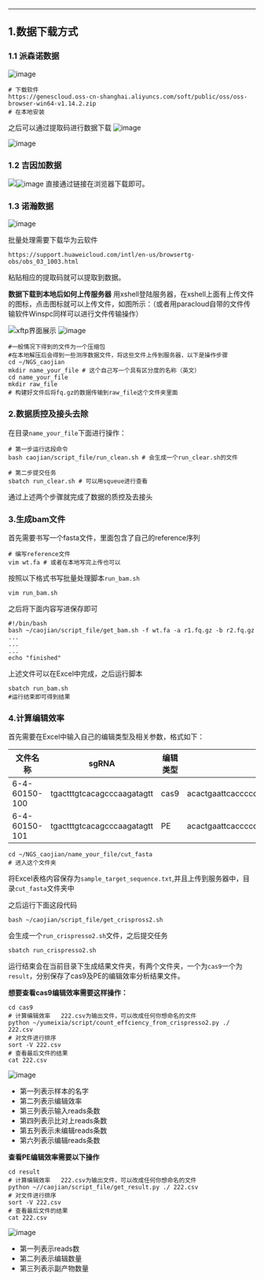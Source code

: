 
----------
## 1.数据下载方式
### 1.1 派森诺数据
![image](https://github.com/Raymundo-cj/the-biology-test/assets/64938817/629f5396-8623-42f0-b6fb-3fd4b656017f)

```
# 下载软件
https://genescloud.oss-cn-shanghai.aliyuncs.com/soft/public/oss/oss-browser-win64-v1.14.2.zip
# 在本地安装
```
之后可以通过提取码进行数据下载
![image](https://github.com/Raymundo-cj/the-biology-test/assets/64938817/8693841c-903f-4fa6-ad0e-1b95220a8e1e)


![image](https://github.com/Raymundo-cj/the-biology-test/assets/64938817/d39a8099-9b88-4e68-961c-aaf4272aeec4)

### 1.2 吉因加数据

![](./images/1718612768515.png)![image](https://github.com/Raymundo-cj/the-biology-test/assets/64938817/3fc32d8e-8949-461a-b71c-d07769f5474e)
直接通过链接在浏览器下载即可。

### 1.3 诺瀚数据
![image](https://github.com/Raymundo-cj/the-biology-test/assets/64938817/ce1938e5-f996-497a-9ff6-b0cdc9062a51)

批量处理需要下载华为云软件

```
https://support.huaweicloud.com/intl/en-us/browsertg-obs/obs_03_1003.html
```
粘贴相应的提取码就可以提取到数据。

**数据下载到本地后如何上传服务器**
用xshell登陆服务器，在xshell上面有上传文件的图标，点击图标就可以上传文件，如图所示：（或者用paracloud自带的文件传输软件Winspc同样可以进行文件传输操作）

![xftp界面展示](./images/1718623756537.png)
![image](https://github.com/Raymundo-cj/the-biology-test/assets/64938817/9fc86273-f216-4fe1-8684-95fb56ccab7d)

```
#一般情况下得到的文件为一个压缩包
#在本地解压后会得到一些测序数据文件，将这些文件上传到服务器，以下是操作步骤
cd ~/NGS_caojian
mkdir name_your_file # 这个自己写一个具有区分度的名称（英文）
cd name_your_file
mkdir raw_file
# 构建好文件后将fq.gz的数据传输到raw_file这个文件夹里面
```

### 2.数据质控及接头去除

在目录`name_your_file`下面进行操作：

```
# 第一步运行这段命令
bash caojian/script_file/run_clean.sh # 会生成一个run_clear.sh的文件

# 第二步提交任务
sbatch run_clear.sh # 可以用squeue进行查看
```
通过上述两个步骤就完成了数据的质控及去接头

### 3.生成bam文件
首先需要书写一个fasta文件，里面包含了自己的reference序列

```
# 编写reference文件
vim wt.fa # 或者在本地写完上传也可以

```
按照以下格式书写批量处理脚本`run_bam.sh`
```
vim run_bam.sh
```
之后将下面内容写进保存即可
```
#!/bin/bash
bash ~/caojian/script_file/get_bam.sh -f wt.fa -a r1.fq.gz -b r2.fq.gz
...
...
...
echo "finished"
```
上述文件可以在Excel中完成，之后运行脚本

```
sbatch run_bam.sh
#运行结束即可得到结果
```
### 4.计算编辑效率

首先需要在Excel中输入自己的编辑类型及相关参数，格式如下：

| 文件名称      | sgRNA                      | 编辑类型 | 参考序列                                                                                                                          | 预期序列    |
| ------------- | -------------------------- | -------- | --------------------------------------------------------------------------------------------------------------------------------- | ----------- |
| 6-4-60150-100 | tgactttgtcacagcccaagatagtt | cas9     | acactgaattcacccccactgaaaaagatgagtatgcctgccgtgtgaaccatgtgactttgtcacagcccaagatagttaagtggggtaagtcttacattcttttgtaagctgctgaaagttgtgtat |             |
| 6-4-60150-101 | tgactttgtcacagcccaagatagtt | PE       | acactgaattcacccccactgaaaaagatgagtatgcctgccgtgtgaaccatgtgactttgtcacagcccaagatagttaagtggggtaagtcttacattcttttgtaagctgctgaaagttgtgtat | aaaaaaaaaaa |
```
cd ~/NGS_caojian/name_your_file/cut_fasta 
# 进入这个文件夹
```
将Excel表格内容保存为`sample_target_sequence.txt`,并且上传到服务器中，目录`cut_fasta`文件夹中

之后运行下面这段代码
```
bash ~/caojian/script_file/get_crispross2.sh
```
会生成一个`run_crispresso2.sh`文件，之后提交任务
```
sbatch run_crispresso2.sh
```
运行结束会在当前目录下生成结果文件夹，有两个文件夹，一个为`cas9`一个为`result`，分别保存了cas9及PE的编辑效率分析结果文件。

**想要查看cas9编辑效率需要这样操作：**
```
cd cas9
# 计算编辑效率   222.csv为输出文件，可以改成任何你想命名的文件
python ~/yumeixia/script/count_effciency_from_crispresso2.py ./ 222.csv
# 对文件进行排序
sort -V 222.csv
# 查看最后文件的结果
cat 222.csv
```
![image](https://github.com/Raymundo-cj/the-biology-test/assets/64938817/9abbd8c6-6b4b-4608-9479-6fca4ab5ab1c)


* 第一列表示样本的名字
* 第二列表示编辑效率
* 第三列表示输入reads条数
* 第四列表示比对上reads条数
* 第五列表示未编辑reads条数
* 第六列表示编辑reads条数

**查看PE编辑效率需要以下操作**


```
cd result
# 计算编辑效率   222.csv为输出文件，可以改成任何你想命名的文件
python ~//caojian/script_file/get_result.py ./ 222.csv
# 对文件进行排序
sort -V 222.csv
# 查看最后文件的结果
cat 222.csv
```
![image](https://github.com/Raymundo-cj/the-biology-test/assets/64938817/6d7a564a-e609-454c-bacf-f5c0feb4d8cd)

* 第一列表示reads数
* 第二列表示编辑数量
* 第三列表示副产物数量
